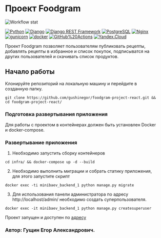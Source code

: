 # Проект Foodgram
![Workflow stat](https://github.com/pervukhina-anna/foodgram-project-react/actions/workflows/foodgram_workflow.yml/badge.svg)

[![Python](https://img.shields.io/badge/-Python-464646?style=flat-square&logo=Python)](https://www.python.org/)
[![Django](https://img.shields.io/badge/-Django-464646?style=flat-square&logo=Django)](https://www.djangoproject.com/)
[![Django REST Framework](https://img.shields.io/badge/-Django%20REST%20Framework-464646?style=flat-square&logo=Django%20REST%20Framework)](https://www.django-rest-framework.org/)
[![PostgreSQL](https://img.shields.io/badge/-PostgreSQL-464646?style=flat-square&logo=PostgreSQL)](https://www.postgresql.org/)
[![Nginx](https://img.shields.io/badge/-NGINX-464646?style=flat-square&logo=NGINX)](https://nginx.org/ru/)
[![gunicorn](https://img.shields.io/badge/-gunicorn-464646?style=flat-square&logo=gunicorn)](https://gunicorn.org/)
[![docker](https://img.shields.io/badge/-Docker-464646?style=flat-square&logo=docker)](https://www.docker.com/)
[![GitHub%20Actions](https://img.shields.io/badge/-GitHub%20Actions-464646?style=flat-square&logo=GitHub%20actions)](https://github.com/features/actions)
[![Yandex.Cloud](https://img.shields.io/badge/-Yandex.Cloud-464646?style=flat-square&logo=Yandex.Cloud)](https://cloud.yandex.ru/)

Проект Foodgram позволяет пользователям публиковать рецепты, добавлять рецепты в избранное и список покупок, 
подписыватся на других пользователей и скачивать список продуктов.

## Начало работы

Клонируйте репозиторий на локальную машину и перейдите в созданную папку.
```
git clone https://github.com/gushinegor/foodgram-project-react.git && cd foodgram-project-react/
```

### Подготовка развертывания приложения

Для работы с проектом в контейнерах должен быть установлен Docker и docker-compose.  


### Развертывание приложения

1. Необходимо запустить сборку контейнеров
```
cd infra/ && docker-compose up -d --build
```
2. Необходимо выполнить миграции и собрать статику приложения, для этого запустите скрипт
```
docker exec -ti minibaev_backend_1 python manage.py migrate
```
3. Для использования панели администратора по адресу http://localhost/admin/ необходимо создать суперпользователя.
```
docker exec -it minibaev_backend_1 python manage.py createsuperuser
```

Проект запущен и доступен по [адресу](http://158.160.20.196/)

### Автор: Гущин Егор Александрович.
